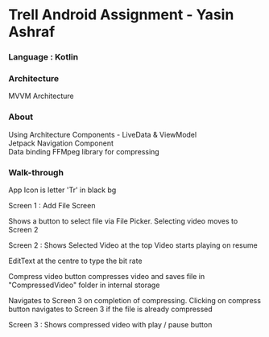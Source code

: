 # Trell Android Assignment - Yasin Ashraf

### Language : Kotlin

### Architecture

MVVM Architecture

### About

Using Architecture Components - LiveData & ViewModel  
Jetpack Navigation Component  
Data binding
FFMpeg library for compressing

### Walk-through

App Icon is letter 'Tr' in black bg 

Screen 1  : Add File Screen

Shows a button to select file via File Picker. Selecting video moves to Screen 2

Screen 2 : 
Shows Selected Video at the top
Video starts playing on resume

EditText at the centre to type the bit rate

Compress video button compresses video and saves file in "CompressedVideo" folder in internal storage

Navigates to Screen 3 on completion of compressing. 
Clicking on compress button navigates to Screen 3 if the file is already compressed

Screen 3 :
Shows compressed video with play / pause button

